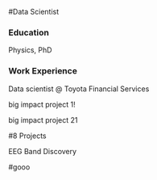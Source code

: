 #Data Scientist

### Education

Physics, PhD

### Work Experience

Data scientist @ Toyota Financial Services

big impact project 1!

big impact project 21

#8 Projects

EEG Band Discovery

#gooo
